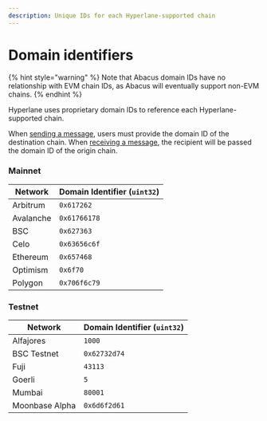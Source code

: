 ```yaml
---
description: Unique IDs for each Hyperlane-supported chain
---
```


# Domain identifiers

{% hint style="warning" %}
Note that Abacus domain IDs have no relationship with EVM chain IDs, as Abacus will eventually support non-EVM chains.
{% endhint %}

Hyperlane uses proprietary domain IDs to reference each Hyperlane-supported chain.

When [sending a message](messaging-api/send.md), users must provide the domain ID of the destination chain. When [receiving a message](messaging-api/receive.md), the recipient will be passed the domain ID of the origin chain.

### Mainnet

| Network   | Domain Identifier (`uint32`) |
| --------- | ---------------------------- |
| Arbitrum  | `0x617262`                   |
| Avalanche | `0x61766178`                 |
| BSC       | `0x627363`                   |
| Celo      | `0x63656c6f`                 |
| Ethereum  | `0x657468`                   |
| Optimism  | `0x6f70`                     |
| Polygon   | `0x706f6c79`                 |

### Testnet

| Network        | Domain Identifier (`uint32`) |
| -------------- | ---------------------------- |
| Alfajores      | `1000`                       |
| BSC Testnet    | `0x62732d74`                 |
| Fuji           | `43113`                      |
| Goerli         | `5`                          |
| Mumbai         | `80001`                      |
| Moonbase Alpha | `0x6d6f2d61`                 |
